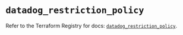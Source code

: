 # `datadog_restriction_policy`

Refer to the Terraform Registry for docs: [`datadog_restriction_policy`](https://registry.terraform.io/providers/datadog/datadog/3.68.0/docs/resources/restriction_policy).
